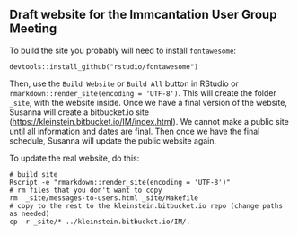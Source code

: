 ## Draft website for the Immcantation User Group Meeting

To build the site you probably will need to install `fontawesome`:

```
devtools::install_github("rstudio/fontawesome")
```

Then, use the `Build Website` or `Build All` button in RStudio or `rmarkdown::render_site(encoding = 'UTF-8')`. This will create the folder `_site`, with the website inside. Once we have a final version of the website, Susanna will create a bitbucket.io site (https://kleinstein.bitbucket.io/IM/index.html). We cannot make a public site until all information and dates are final. Then once we have the final schedule, Susanna will update the public website again.

To update the real website, do this:

```
# build site	
Rscript -e "rmarkdown::render_site(encoding = 'UTF-8')"
# rm files that you don't want to copy
rm  _site/messages-to-users.html _site/Makefile
# copy to the rest to the kleinstein.bitbucket.io repo (change paths as needed)
cp -r _site/* ../kleinstein.bitbucket.io/IM/.
```